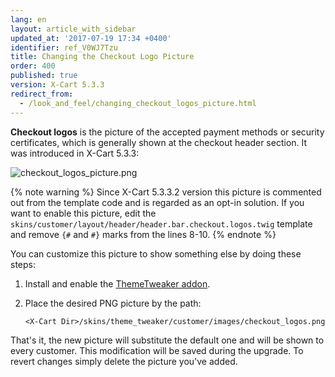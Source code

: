 ```yaml
---
lang: en
layout: article_with_sidebar
updated_at: '2017-07-19 17:34 +0400'
identifier: ref_V0WJ7Tzu
title: Changing the Checkout Logo Picture
order: 400
published: true
version: X-Cart 5.3.3
redirect_from:
  - /look_and_feel/changing_checkout_logos_picture.html
---
```

**Checkout logos** is the picture of the accepted payment methods or security certificates, which is generally shown at the checkout header section. It was introduced in X-Cart 5.3.3:

![checkout_logos_picture.png]({{site.baseurl}}/attachments/ref_V0WJ7Tzu/checkout_logos_picture.png)

{% note warning %}
Since X-Cart 5.3.3.2 version this picture is commented out from the template code and is regarded as an opt-in solution. If you want to enable this picture, edit the `skins/customer/layout/header/header.bar.checkout.logos.twig` template and remove `{#` and `#}` marks from the lines 8-10.
{% endnote %}

You can customize this picture to show something else by doing these steps:

1.	Install and enable the [ThemeTweaker addon](https://market.x-cart.com/addons/theme-tweaker.html).

2.	Place the desired PNG picture by the path:
	
    `<X-Cart Dir>/skins/theme_tweaker/customer/images/checkout_logos.png`

That's it, the new picture will substitute the default one and will be shown to every customer. This modification will be saved during the upgrade. To revert changes simply delete the picture you've added.
